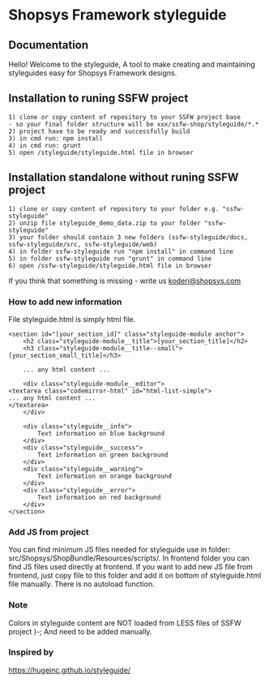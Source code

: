 # Shopsys Framework styleguide

## Documentation
Hello! Welcome to the styleguide, A tool to make creating and maintaining styleguides easy for Shopsys Framework designs.

## Installation to runing SSFW project
```
1) clone or copy content of repository to your SSFW project base
- so your final folder structure will be xxx/ssfw-shop/styleguide/*.*
2) project have to be ready and successfully build
3) in cmd run: npm install
4) in cmd run: grunt
5) open /styleguide/styleguide.html file in browser
```

## Installation standalone without runing SSFW project
```
1) clone or copy content of repository to your folder e.g. "ssfw-styleguide"
2) unzip file styleguide_demo_data.zip to your folder "ssfw-styleguide"
3) your folder should contain 3 new folders (ssfw-styleguide/docs, ssfw-styleguide/src, ssfw-styleguide/web)
4) in folder ssfw-styleguide run "npm install" in command line
5) in folder ssfw-styleguide run "grunt" in command line
6) open /ssfw-styleguide/styleguide.html file in browser
```
If you think that something is missing - write us <a href="koderi@shopsys.com ">koderi@shopsys.com</a>

### How to add new information

File styleguide.html is simply html file.
```
<section id="[your_section_id]" class="styleguide-module anchor">
    <h2 class="styleguide-module__title">[your_section_title]</h2>
    <h3 class="styleguide-module__title--small">[your_section_small_title]</h3>

    ... any html content ...

    <div class="styleguide-module__editor">
<textarea class="codemirror-html" id="html-list-simple">
... any html content ...
</textarea>
    </div>

    <div class="styleguide__info">
        Text information on blue background
    </div>
    <div class="styleguide__success">
        Text information on green background
    </div>
    <div class="styleguide__warning">
        Text information on orange background
    </div>
    <div class="styleguide__error">
        Text information on red background
    </div>
</section>
```
### Add JS from project
You can find minimum JS files needed for styleguide use in folder: src/Shopsys/ShopBundle/Resources/scripts/. In frontend folder you can find JS files used directly at frontend.
If you want to add new JS file from frontend, just copy file to this folder and add it on bottom of styleguide.html file manually. There is no autoload function.

### Note
Colors in styleguide content are NOT loaded from LESS files of SSFW project )-; And need to be added manually.

### Inspired by
<a href="https://hugeinc.github.io/styleguide/">https://hugeinc.github.io/styleguide/</a>
